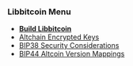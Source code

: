 ### Libbitcoin Menu
* **[Build Libbitcoin](Build)**
* [Altchain Encrypted Keys](Altchain-Encrypted-Private-Keys)
* [BIP38 Security Considerations](BIP38-Security-Considerations)
* [BIP44 Altcoin Version Mappings](BIP44-Altcoin-Version-Mappings)